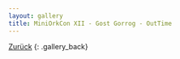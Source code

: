 ```yaml
---
layout: gallery
title: MiniOrkCon XII - Gost Gorrog - OutTime
---
```


[Zurück](..)
{: .gallery_back}
